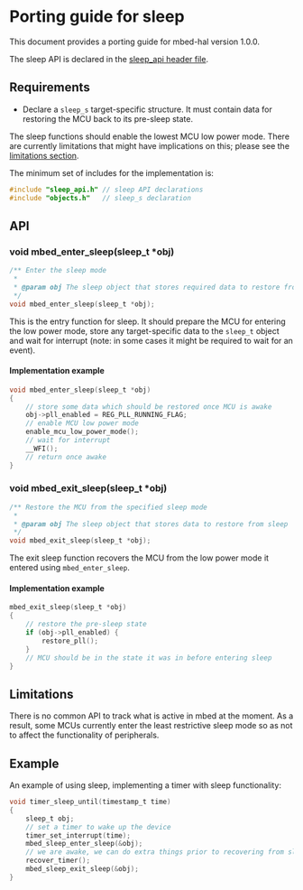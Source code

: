# Porting guide for sleep

This document provides a porting guide for mbed-hal version 1.0.0.

The sleep API is declared in the [sleep_api header file](https://github.com/ARMmbed/mbed-hal/blob/master/mbed-hal/sleep_api.h).

## Requirements
- Declare a `` sleep_s `` target-specific structure. It must contain data for restoring the MCU back to its pre-sleep state.

The sleep functions should enable the lowest MCU low power mode. There are currently limitations that might have implications on this; please see the [limitations section](#limitations).

The minimum set of includes for the implementation is:

```c
#include "sleep_api.h" // sleep API declarations
#include "objects.h"   // sleep_s declaration
```

## API

### void mbed_enter_sleep(sleep_t *obj)

```c
/** Enter the sleep mode
 *
 * @param obj The sleep object that stores required data to restore from sleep
 */
void mbed_enter_sleep(sleep_t *obj);
```

This is the entry function for sleep. It should prepare the MCU for entering the low power mode, store any target-specific data to the ``sleep_t`` object and wait for interrupt (note: in some cases it might be required to wait for an event).

#### Implementation example

```c
void mbed_enter_sleep(sleep_t *obj)
{
    // store some data which should be restored once MCU is awake
    obj->pll_enabled = REG_PLL_RUNNING_FLAG;
    // enable MCU low power mode
    enable_mcu_low_power_mode();
    // wait for interrupt
    __WFI();
    // return once awake
}
```


### void mbed_exit_sleep(sleep_t *obj)

```c
/** Restore the MCU from the specified sleep mode
 *
 * @param obj The sleep object that stores data to restore from sleep
 */
void mbed_exit_sleep(sleep_t *obj);

```

The exit sleep function recovers the MCU from the low power mode it entered using `` mbed_enter_sleep ``.

#### Implementation example

```c
mbed_exit_sleep(sleep_t *obj)
{
    // restore the pre-sleep state
    if (obj->pll_enabled) {
        restore_pll();
    }
    // MCU should be in the state it was in before entering sleep
}
```


## Limitations

There is no common API to track what is active in mbed at the moment. As a result, some MCUs currently enter the least restrictive sleep mode so as not to affect the functionality of peripherals.

## Example

An example of using sleep, implementing a timer with sleep functionality:

```C
void timer_sleep_until(timestamp_t time)
{
    sleep_t obj;
    // set a timer to wake up the device
    timer_set_interrupt(time);
    mbed_sleep_enter_sleep(&obj);
    // we are awake, we can do extra things prior to recovering from sleep
    recover_timer();
    mbed_sleep_exit_sleep(&obj);
}
```

